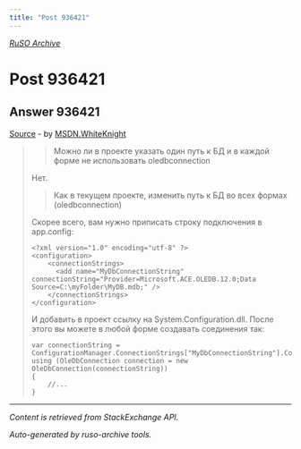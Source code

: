 ```yaml
---
title: "Post 936421"
---
```

<p><i><a href="https://github.com/MSDN-WhiteKnight/ruso-archive/">RuSO Archive</a></i></p>
<h1>Post 936421</h1>
<h2>Answer 936421</h2>
<p><a href="https://ru.stackoverflow.com/a/936421/">Source</a> - by <a href="https://ru.stackoverflow.com/users/240512/msdn-whiteknight">MSDN.WhiteKnight</a></p>
<blockquote>
<blockquote>
  <p>Можно ли в проекте указать один путь к БД и в каждой форме не использовать oledbconnection</p>
</blockquote>

<p>Нет.</p>

<blockquote>
  <p>Как в текущем проекте, изменить путь к БД во всех формах (oledbconnection)</p>
</blockquote>

<p>Скорее всего, вам нужно приписать строку подключения в app.config:</p>

<pre><code>&lt;?xml version="1.0" encoding="utf-8" ?&gt;  
&lt;configuration&gt;   
    &lt;connectionStrings&gt;  
      &lt;add name="MyDbConnectionString" connectionString="Provider=Microsoft.ACE.OLEDB.12.0;Data Source=C:\myFolder\MyDB.mdb;" /&gt;  
    &lt;/connectionStrings&gt;  
&lt;/configuration&gt;  
</code></pre>

<p>И добавить в проект ссылку на System.Configuration.dll. После этого вы можете в любой форме создавать соединения так:</p>

<pre><code>var connectionString = ConfigurationManager.ConnectionStrings["MyDbConnectionString"].ConnectionString;  
using (OleDbConnection connection = new OleDbConnection(connectionString)) 
{
    //...
}  
</code></pre>

</blockquote>
<hr/>
<p><i>Content is retrieved from StackExchange API. </i></p>
<p><i>Auto-generated by ruso-archive tools. </i></p>
